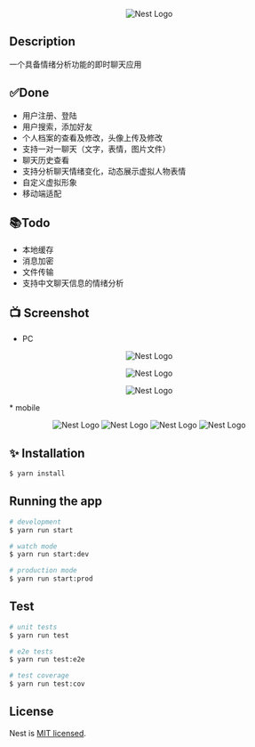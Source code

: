 <p align="center">
  <img src="https://chat-1318225819.cos.ap-shanghai.myqcloud.com/assets/cover.png" alt="Nest Logo" />
</p>

<!--   <p align="center">一个具备情绪分析功能的即时聊天应用</p> -->

</p>
  <!--[![Backers on Open Collective](https://opencollective.com/nest/backers/badge.svg)](https://opencollective.com/nest#backer)
  [![Sponsors on Open Collective](https://opencollective.com/nest/sponsors/badge.svg)](https://opencollective.com/nest#sponsor)-->

## Description

一个具备情绪分析功能的即时聊天应用

## ✅Done

* 用户注册、登陆
* 用户搜索，添加好友
* 个人档案的查看及修改，头像上传及修改
* 支持一对一聊天（文字，表情，图片文件）
* 聊天历史查看
* 支持分析聊天情绪变化，动态展示虚拟人物表情
* 自定义虚拟形象
* 移动端适配

## 📚Todo

* 本地缓存
* 消息加密
* 文件传输
* 支持中文聊天信息的情绪分析

## 📺 Screenshot

* PC
<p align="center">
  <img src="https://chat-1318225819.cos.ap-shanghai.myqcloud.com/assets/pc_screenshot_1.png" alt="Nest Logo" />
</p>
<p align="center">
  <img src="https://chat-1318225819.cos.ap-shanghai.myqcloud.com/assets/pc_screenshot_2.png" alt="Nest Logo" />
</p>
<p align="center">
  <img src="https://chat-1318225819.cos.ap-shanghai.myqcloud.com/assets/pc_screenshot_3.png" alt="Nest Logo" />
</p>
* mobile
<p align="center">
  <img src="https://chat-1318225819.cos.ap-shanghai.myqcloud.com/assets/mobile_screenshot_1.jpeg" alt="Nest Logo" />
  <img src="https://chat-1318225819.cos.ap-shanghai.myqcloud.com/assets/mobile_screenshot_2.jpeg" alt="Nest Logo" />
  <img src="https://chat-1318225819.cos.ap-shanghai.myqcloud.com/assets/mobile_screenshot_3.jpeg" alt="Nest Logo" />
  <img src="https://chat-1318225819.cos.ap-shanghai.myqcloud.com/assets/mobile_screenshot_4.jpeg" alt="Nest Logo" />
  
</p>


## ✨ Installation

```bash
$ yarn install
```

## Running the app

```bash
# development
$ yarn run start

# watch mode
$ yarn run start:dev

# production mode
$ yarn run start:prod
```

## Test

```bash
# unit tests
$ yarn run test

# e2e tests
$ yarn run test:e2e

# test coverage
$ yarn run test:cov
```

## License

Nest is [MIT licensed](LICENSE).

